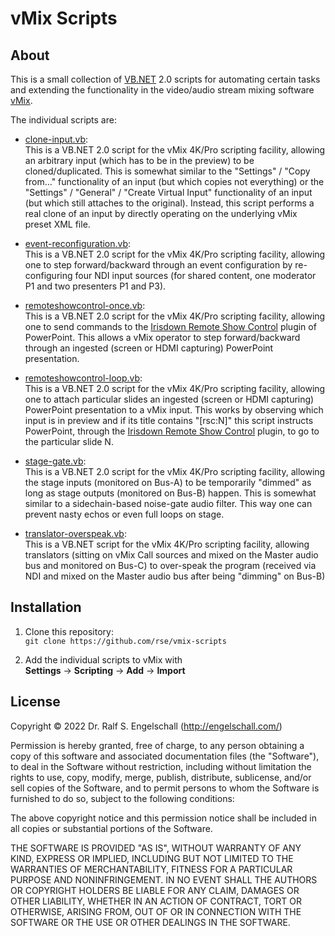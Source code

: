 
vMix Scripts
============

About
-----

This is a small collection of
[VB.NET](https://en.wikipedia.org/wiki/Visual_Basic_.NET) 2.0 scripts
for automating certain tasks and extending the functionality in the
video/audio stream mixing software [vMix](https://www.vmix.com/).

The individual scripts are:

- [clone-input.vb](clone-input.vb):<br/>
  This is a VB.NET 2.0 script for the vMix 4K/Pro scripting facility,
  allowing an arbitrary input (which has to be in the preview) to
  be cloned/duplicated. This is somewhat similar to the "Settings"
  / "Copy from..." functionality of an input (but which copies
  not everything) or the "Settings" / "General" / "Create Virtual
  Input" functionality of an input (but which still attaches to the
  original). Instead, this script performs a real clone of an input by
  directly operating on the underlying vMix preset XML file.

- [event-reconfiguration.vb](event-reconfiguration.vb):<br/>
  This is a VB.NET 2.0 script for the vMix 4K/Pro scripting facility,
  allowing one to step forward/backward through an event configuration
  by re-configuring four NDI input sources (for shared content, one
  moderator P1 and two presenters P1 and P3).

- [remoteshowcontrol-once.vb](remoteshowcontrol-once.vb):<br/>
  This is a VB.NET 2.0 script for the vMix 4K/Pro scripting facility,
  allowing one to send commands to the [Irisdown Remote Show
  Control](https://www.irisdown.co.uk/rsc.html) plugin of PowerPoint.
  This allows a vMix operator to step forward/backward through an
  ingested (screen or HDMI capturing) PowerPoint presentation.

- [remoteshowcontrol-loop.vb](remoteshowcontrol-loop.vb):<br/>
  This is a VB.NET 2.0 script for the vMix 4K/Pro scripting facility,
  allowing one to attach particular slides an ingested (screen or
  HDMI capturing) PowerPoint presentation to a vMix input. This works
  by observing which input is in preview and if its title contains
  "[rsc:N]" this script instructs PowerPoint, through the [Irisdown
  Remote Show Control](https://www.irisdown.co.uk/rsc.html) plugin, to
  go to the particular slide N.

- [stage-gate.vb](stage-gate.vb):<br/>
  This is a VB.NET 2.0 script for the vMix 4K/Pro scripting facility,
  allowing the stage inputs (monitored on Bus-A) to be temporarily
  "dimmed" as long as stage outputs (monitored on Bus-B) happen. This
  is somewhat similar to a sidechain-based noise-gate audio filter.
  This way one can prevent nasty echos or even full loops on stage.

- [translator-overspeak.vb](translater-overspeak.vb):<br/>
  This is a VB.NET script for the vMix 4K/Pro scripting facility,
  allowing translators (sitting on vMix Call sources and mixed on the
  Master audio bus and monitored on Bus-C) to over-speak the program
  (received via NDI and mixed on the Master audio bus after being
  "dimming" on Bus-B)

Installation
------------

1. Clone this repository:<br/>
   `git clone https://github.com/rse/vmix-scripts`

2. Add the individual scripts to vMix with<br/>
   **Settings** &rarr; **Scripting** &rarr; **Add** &rarr; **Import**

License
-------

Copyright &copy; 2022 Dr. Ralf S. Engelschall (http://engelschall.com/)

Permission is hereby granted, free of charge, to any person obtaining
a copy of this software and associated documentation files (the
"Software"), to deal in the Software without restriction, including
without limitation the rights to use, copy, modify, merge, publish,
distribute, sublicense, and/or sell copies of the Software, and to
permit persons to whom the Software is furnished to do so, subject to
the following conditions:

The above copyright notice and this permission notice shall be included
in all copies or substantial portions of the Software.

THE SOFTWARE IS PROVIDED "AS IS", WITHOUT WARRANTY OF ANY KIND,
EXPRESS OR IMPLIED, INCLUDING BUT NOT LIMITED TO THE WARRANTIES OF
MERCHANTABILITY, FITNESS FOR A PARTICULAR PURPOSE AND NONINFRINGEMENT.
IN NO EVENT SHALL THE AUTHORS OR COPYRIGHT HOLDERS BE LIABLE FOR ANY
CLAIM, DAMAGES OR OTHER LIABILITY, WHETHER IN AN ACTION OF CONTRACT,
TORT OR OTHERWISE, ARISING FROM, OUT OF OR IN CONNECTION WITH THE
SOFTWARE OR THE USE OR OTHER DEALINGS IN THE SOFTWARE.

